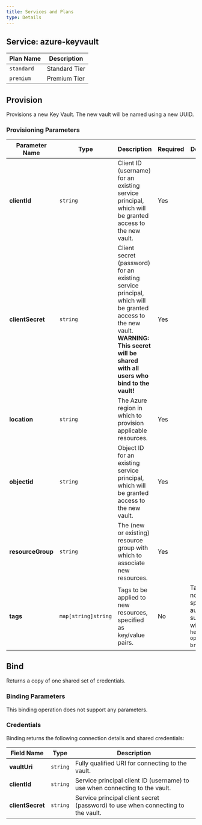 ```yaml
---
title: Services and Plans
type: Details
---
```


## Service: azure-keyvault

| Plan Name | Description |
|-----------|-------------|
| `standard` | Standard Tier |
| `premium` | Premium Tier |

## Provision

Provisions a new Key Vault. The new vault will be named using a new UUID.

### Provisioning Parameters

| Parameter Name | Type | Description | Required | Default Value |
|----------------|------|-------------|----------|---------------|
| **clientId** | `string` | Client ID (username) for an existing service principal, which will be granted access to the new vault.| Yes | |
| **clientSecret** | `string` | Client secret (password) for an existing service principal, which will be granted access to the new vault. __WARNING: This secret will be shared with all users who bind to the vault!__ | Yes | |
| **location** | `string` | The Azure region in which to provision applicable resources. | Yes |  |
| **objectid** | `string` | Object ID for an existing service principal, which will be granted access to the new vault. | Yes | |
| **resourceGroup** | `string` | The (new or existing) resource group with which to associate new resources. | Yes |  |
| **tags** | `map[string]string` | Tags to be applied to new resources, specified as key/value pairs. | No | Tags (even if none are specified) are automatically supplemented with `heritage: open-service-broker-azure`. |

## Bind

Returns a copy of one shared set of credentials.

### Binding Parameters

This binding operation does not support any parameters.

### Credentials

Binding returns the following connection details and shared credentials:

| Field Name | Type | Description |
|------------|------|-------------|
| **vaultUri** | `string` | Fully qualified URI for connecting to the vault. |
| **clientId** | `string` | Service principal client ID (username) to use when connecting to the vault. |
| **clientSecret** | `string` | Service principal client secret (password) to use when connecting to the vault. |

